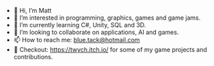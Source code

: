 - 👋 Hi, I’m Matt
- 👀 I’m interested in programming, graphics, games and game jams.
- 🌱 I’m currently learning C#, Unity, SQL and 3D.
- 💞️ I’m looking to collaborate on applications, AI and games.
- 📫 How to reach me: blue.tack@hotmail.com
- 👀 Checkout: https://twych.itch.io/ for some of my game projects and contributions.

<!---
matt-glych/matt-glych is a ✨ special ✨ repository because its `README.md` (this file) appears on your GitHub profile.
You can click the Preview link to take a look at your changes.
--->
